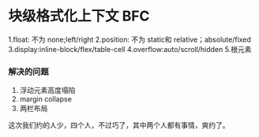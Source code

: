 # 块级格式化上下文 BFC

1.float: 不为 none;left/right 
2.position: 不为 static和 relative；absolute/fixed 
3.display:inline-block/flex/table-cell
4.overflow:auto/scroll/hidden
5.根元素


### 解决的问题

1. 浮动元素高度塌陷
2. margin collapse
3. 两栏布局


这次我们约的人少，四个人，不过巧了，其中两个人都有事情，爽约了。